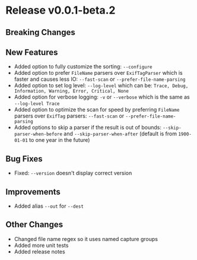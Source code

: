 # Release v0.0.1-beta.2

## Breaking Changes

## New Features

- Added option to fully customize the sorting: ``--configure``
- Added option to prefer ``FileName`` parsers over ``ExifTagParser`` which is faster and causes less IO: ``--fast-scan``
  or ``--prefer-file-name-parsing``
- Added option to set log level: ``--log-level`` which can
  be: ``Trace, Debug, Information, Warning, Error, Critical, None``
- Added option for verbose logging: ``-v`` or ``--verbose`` which is the same as ``--log-level Trace``
- Added option to optimize the scan for speed by preferring ``FileName`` parsers over ``ExifTag``
  parsers: ``--fast-scan`` or ``--prefer-file-name-parsing``
- Added options to skip a parser if the result is out of bounds: ``--skip-parser-when-before``
  and ``--skip-parser-when-after`` (default is from ``1900-01-01`` to one year in the future)

## Bug Fixes

- Fixed: ``--version`` doesn't display correct version

## Improvements

- Added alias ``--out`` for ``--dest``

## Other Changes

- Changed file name regex so it uses named capture groups
- Added more unit tests
- Added release notes